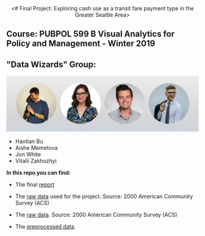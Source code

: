 <center>
<# Final Project: Exploring cash use as a transit fare payment type in the Greater Seattle Area>
</center>

## Course: PUBPOL 599 B Visual Analytics for Policy and Management - Winter 2019

## "Data Wizards" Group:

![Image of Group](https://raw.githubusercontent.com/karllovepolicy/Data_Visual_Final_Tutorial/master/GroupPhoto.png)

* Haotian Bu
* Aishe Memetova
* Jon White
* Vitalii Zakhozhyi

**In this repo you can find:**

* The final [report](https://htmlpreview.github.io/?https://github.com/karllovepolicy/Data_Visual_Final_Tutorial/blob/master/Final_Tutorial.html)
* The [raw data](https://raw.githubusercontent.com/karllovepolicy/Data_Visual_Final_Tutorial/master/FinalData.csv) used for the project. Source: 2000 American Community Survey (ACS)
* The [raw data](https://github.com/ps0205vi/Evans599FinalProject/blob/master/RawVPKdata.csv). Source: 2000 American Community Survey (ACS)

* The [preprocessed data](https://github.com/ps0205vi/Evans599FinalProject/blob/master/VPKdata.csv).
